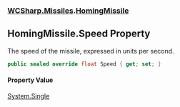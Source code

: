 ### [WCSharp.Missiles](WCSharp.Missiles.md 'WCSharp.Missiles').[HomingMissile](WCSharp.Missiles.HomingMissile.md 'WCSharp.Missiles.HomingMissile')

## HomingMissile.Speed Property

The speed of the missile, expressed in units per second.

```csharp
public sealed override float Speed { get; set; }
```

#### Property Value
[System.Single](https://docs.microsoft.com/en-us/dotnet/api/System.Single 'System.Single')